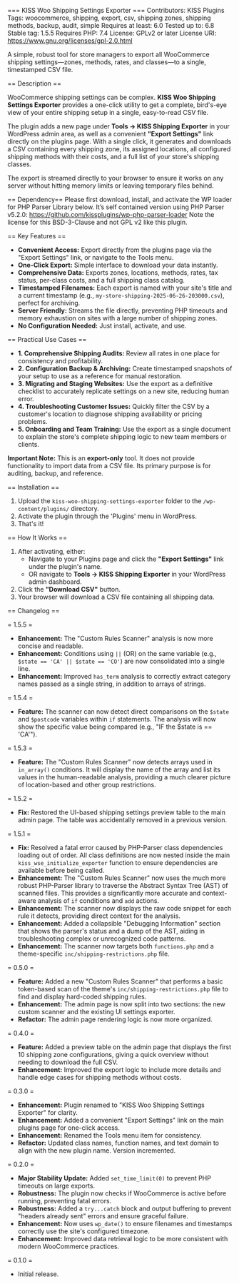 === KISS Woo Shipping Settings Exporter ===
Contributors: KISS Plugins
Tags: woocommerce, shipping, export, csv, shipping zones, shipping methods, backup, audit, simple
Requires at least: 6.0
Tested up to: 6.8
Stable tag: 1.5.5
Requires PHP: 7.4
License: GPLv2 or later
License URI: https://www.gnu.org/licenses/gpl-2.0.html

A simple, robust tool for store managers to export all WooCommerce shipping settings—zones, methods, rates, and classes—to a single, timestamped CSV file.

== Description ==

WooCommerce shipping settings can be complex. **KISS Woo Shipping Settings Exporter** provides a one-click utility to get a complete, bird's-eye view of your entire shipping setup in a single, easy-to-read CSV file.

The plugin adds a new page under **Tools → KISS Shipping Exporter** in your WordPress admin area, as well as a convenient **"Export Settings"** link directly on the plugins page. With a single click, it generates and downloads a CSV containing every shipping zone, its assigned locations, all configured shipping methods with their costs, and a full list of your store's shipping classes.

The export is streamed directly to your browser to ensure it works on any server without hitting memory limits or leaving temporary files behind.

== Dependency==
Please first download, install, and activate the WP loader for PHP Parser Library below. It’s self contained version using PHP Parser v5.2.0:
https://github.com/kissplugins/wp-php-parser-loader
Note the license for this BSD-3-Clause and not GPL v2 like this plugin.

== Key Features ==

* **Convenient Access:** Export directly from the plugins page via the "Export Settings" link, or navigate to the Tools menu.
* **One-Click Export:** Simple interface to download your data instantly.
* **Comprehensive Data:** Exports zones, locations, methods, rates, tax status, per-class costs, and a full shipping class catalog.
* **Timestamped Filenames:** Each export is named with your site's title and a current timestamp (e.g., `my-store-shipping-2025-06-26-203000.csv`), perfect for archiving.
* **Server Friendly:** Streams the file directly, preventing PHP timeouts and memory exhaustion on sites with a large number of shipping zones.
* **No Configuration Needed:** Just install, activate, and use.

== Practical Use Cases ==

* **1. Comprehensive Shipping Audits:** Review all rates in one place for consistency and profitability.
* **2. Configuration Backup & Archiving:** Create timestamped snapshots of your setup to use as a reference for manual restoration.
* **3. Migrating and Staging Websites:** Use the export as a definitive checklist to accurately replicate settings on a new site, reducing human error.
* **4. Troubleshooting Customer Issues:** Quickly filter the CSV by a customer's location to diagnose shipping availability or pricing problems.
* **5. Onboarding and Team Training:** Use the export as a single document to explain the store's complete shipping logic to new team members or clients.

**Important Note:** This is an **export-only** tool. It does not provide functionality to import data from a CSV file. Its primary purpose is for auditing, backup, and reference.

== Installation ==

1.  Upload the `kiss-woo-shipping-settings-exporter` folder to the `/wp-content/plugins/` directory.
2.  Activate the plugin through the 'Plugins' menu in WordPress.
3.  That's it!

== How It Works ==

1.  After activating, either:
    * Navigate to your Plugins page and click the **"Export Settings"** link under the plugin's name.
    * OR navigate to **Tools → KISS Shipping Exporter** in your WordPress admin dashboard.
2.  Click the **"Download CSV"** button.
3.  Your browser will download a CSV file containing all shipping data.

== Changelog ==

= 1.5.5 =
* **Enhancement:** The "Custom Rules Scanner" analysis is now more concise and readable.
* **Enhancement:** Conditions using `||` (OR) on the same variable (e.g., `$state == 'CA' || $state == 'CO'`) are now consolidated into a single line.
* **Enhancement:** Improved `has_term` analysis to correctly extract category names passed as a single string, in addition to arrays of strings.

= 1.5.4 =
* **Feature:** The scanner can now detect direct comparisons on the `$state` and `$postcode` variables within `if` statements. The analysis will now show the specific value being compared (e.g., "IF the $state is == 'CA'").

= 1.5.3 =
* **Feature:** The "Custom Rules Scanner" now detects arrays used in `in_array()` conditions. It will display the name of the array and list its values in the human-readable analysis, providing a much clearer picture of location-based and other group restrictions.

= 1.5.2 =
* **Fix:** Restored the UI-based shipping settings preview table to the main admin page. The table was accidentally removed in a previous version.

= 1.5.1 =
* **Fix:** Resolved a fatal error caused by PHP-Parser class dependencies loading out of order. All class definitions are now nested inside the main `kiss_wse_initialize_exporter` function to ensure dependencies are available before being called.
* **Enhancement:** The "Custom Rules Scanner" now uses the much more robust PHP-Parser library to traverse the Abstract Syntax Tree (AST) of scanned files. This provides a significantly more accurate and context-aware analysis of `if` conditions and `add` actions.
* **Enhancement:** The scanner now displays the raw code snippet for each rule it detects, providing direct context for the analysis.
* **Enhancement:** Added a collapsible "Debugging Information" section that shows the parser's status and a dump of the AST, aiding in troubleshooting complex or unrecognized code patterns.
* **Enhancement:** The scanner now targets both `functions.php` and a theme-specific `inc/shipping-restrictions.php` file.

= 0.5.0 =
* **Feature:** Added a new "Custom Rules Scanner" that performs a basic token-based scan of the theme's `inc/shipping-restrictions.php` file to find and display hard-coded shipping rules.
* **Enhancement:** The admin page is now split into two sections: the new custom scanner and the existing UI settings exporter.
* **Refactor:** The admin page rendering logic is now more organized.

= 0.4.0 =
* **Feature:** Added a preview table on the admin page that displays the first 10 shipping zone configurations, giving a quick overview without needing to download the full CSV.
* **Enhancement:** Improved the export logic to include more details and handle edge cases for shipping methods without costs.

= 0.3.0 =
* **Enhancement:** Plugin renamed to "KISS Woo Shipping Settings Exporter" for clarity.
* **Enhancement:** Added a convenient "Export Settings" link on the main plugins page for one-click access.
* **Enhancement:** Renamed the Tools menu item for consistency.
* **Refactor:** Updated class names, function names, and text domain to align with the new plugin name. Version incremented.

= 0.2.0 =
* **Major Stability Update:** Added `set_time_limit(0)` to prevent PHP timeouts on large exports.
* **Robustness:** The plugin now checks if WooCommerce is active before running, preventing fatal errors.
* **Robustness:** Added a `try...catch` block and output buffering to prevent "headers already sent" errors and ensure graceful failure.
* **Enhancement:** Now uses `wp_date()` to ensure filenames and timestamps correctly use the site's configured timezone.
* **Enhancement:** Improved data retrieval logic to be more consistent with modern WooCommerce practices.

= 0.1.0 =
* Initial release.